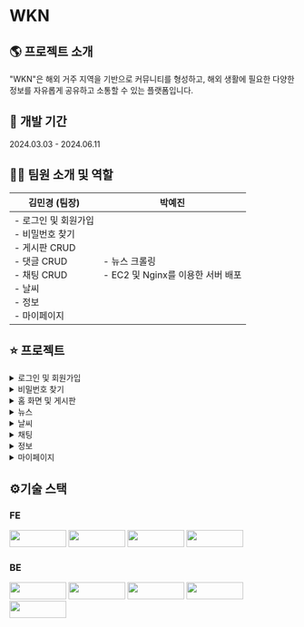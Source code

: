 # WKN

## 🌎 프로젝트 소개
"WKN"은 해외 거주 지역을 기반으로 커뮤니티를 형성하고, 해외 생활에 필요한 다양한 정보를 자유롭게 공유하고 소통할 수 있는 플랫폼입니다.

## 📆 개발 기간
2024.03.03 - 2024.06.11

## 👩‍💻 팀원 소개 및 역할
<table>
  <thead>
    <tr>
      <th>김민경 (팀장)</th>
      <th>박예진</th>
    </tr>
  </thead>
  <tbody>
    <tr>
      <td>
        - 로그인 및 회원가입<br>
        - 비밀번호 찾기<br>
        - 게시판 CRUD<br>
        - 댓글 CRUD<br>
        - 채팅 CRUD<br>
        - 날씨<br>
        - 정보<br>
        - 마이페이지
      </td>
      <td>
        - 뉴스 크롤링<br>
        - EC2 및 Nginx를 이용한 서버 배포
      </td>
    </tr>
  </tbody>
</table>

## ⭐ 프로젝트
<details>
  <summary>로그인 및 회원가입</summary>
</details>
<details>
  <summary>비밀번호 찾기</summary>
</details>
<details>
  <summary>홈 화면 및 게시판</summary>
</details>
<details>
  <summary>뉴스</summary>
</details>
<details>
  <summary>날씨</summary>
</details>
<details>
  <summary>채팅</summary>
</details>
<details>
  <summary>정보</summary>
</details>
<details>
  <summary>마이페이지</summary>
</details>

## ⚙기술 스택 
### FE
<img src="https://img.shields.io/badge/HTML5-E34F26?style=flat-square&logo=HTML5&logoColor=white" width="100" height="30"/> <img src="https://img.shields.io/badge/CSS3-1572B6?style=flat-square&logo=CSS3&logoColor=white" width="100" height="30"/> <img src="https://img.shields.io/badge/JavaScript-F7DF1E?style=flat-square&logo=JavaScript&logoColor=white" width="100" height="30"/> <img src="https://img.shields.io/badge/React-61DAFB?style=flat-square&logo=React&logoColor=white" width="100" height="30"/>

### BE
<img src="https://img.shields.io/badge/AWS-232F3E?style=flat-square&logo=Amazon%20AWS&logoColor=white" style="width: 100px; height: 30px; object-fit: contain;" /> <img src="https://img.shields.io/badge/AWS%20EC2-FF9900?style=flat-square&logo=Amazon%20EC2&logoColor=white" style="width: 100px; height: 30px; object-fit: contain;" /> <img src="https://img.shields.io/badge/NGINX-009639?style=flat-square&logo=NGINX&logoColor=white" style="width: 100px; height: 30px; object-fit: contain;" /> <img src="https://img.shields.io/badge/EC2_RDS-FF9900?style=flat-square&logo=Amazon%20AWS&logoColor=white" style="width: 100px; height: 30px; object-fit: contain;" /> <img src="https://img.shields.io/badge/MySQL-4479A1?style=flat-square&logo=MySQL&logoColor=white" style="width: 100px; height: 30px; object-fit: contain;" />

